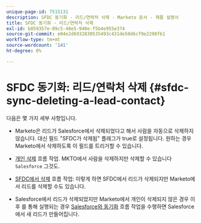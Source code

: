```yaml
---
unique-page-id: 7515131
description: SFDC 동기화 - 리드/연락처 삭제 - Marketo 문서 - 제품 설명서
title: SFDC 동기화 - 리드/연락처 삭제
exl-id: b859357e-09c5-48e5-940e-f5b4e955e374
source-git-commit: e04e2d6932830535493c431de50d6cf9e2298fb1
workflow-type: tm+mt
source-wordcount: '141'
ht-degree: 0%

---
```


# SFDC 동기화: 리드/연락처 삭제 {#sfdc-sync-deleting-a-lead-contact}

다음은 몇 가지 세부 사항입니다.

* Marketo은 리드가 Salesforce에서 삭제되었다고 해서 사람을 자동으로 삭제하지 않습니다. 대신 필드 &quot;SFDC가 삭제됨&quot; 플래그가 true로 설정됩니다. 원하는 경우 Marketo에서 삭제하도록 이 필드를 트리거할 수 있습니다.
* [개인 삭제](/help/marketo/product-docs/core-marketo-concepts/smart-campaigns/flow-actions/delete-person.md) 흐름 작업. MKTO에서 사람을 삭제하지만 삭제할 수 있습니다 `Salesforce` 그것도.

* [SFDC에서 삭제](/help/marketo/product-docs/core-marketo-concepts/smart-campaigns/salesforce-flow-actions/delete-person-from-sfdc.md) 흐름 작업: 이렇게 하면 SFDC에서 리드가 삭제되지만 Marketo에서 리드를 삭제할 수도 있습니다.
* Salesforce에서 리드가 삭제되었지만 Marketo에서 개인이 삭제되지 않은 경우 이후 를 통해 실행되는 경우 [Salesforce와 동기화](/help/marketo/product-docs/core-marketo-concepts/smart-campaigns/salesforce-flow-actions/sync-person-to-sfdc.md) 흐름 작업을 수행하면 Salesforce에서 새 리드가 만들어집니다.
